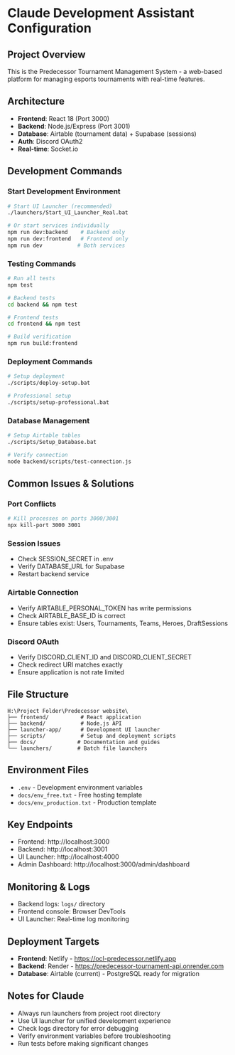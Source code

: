 # Claude Development Assistant Configuration

## Project Overview
This is the Predecessor Tournament Management System - a web-based platform for managing esports tournaments with real-time features.

## Architecture
- **Frontend**: React 18 (Port 3000)
- **Backend**: Node.js/Express (Port 3001) 
- **Database**: Airtable (tournament data) + Supabase (sessions)
- **Auth**: Discord OAuth2
- **Real-time**: Socket.io

## Development Commands

### Start Development Environment
```bash
# Start UI Launcher (recommended)
./launchers/Start_UI_Launcher_Real.bat

# Or start services individually
npm run dev:backend    # Backend only
npm run dev:frontend   # Frontend only
npm run dev           # Both services
```

### Testing Commands
```bash
# Run all tests
npm test

# Backend tests
cd backend && npm test

# Frontend tests  
cd frontend && npm test

# Build verification
npm run build:frontend
```

### Deployment Commands
```bash
# Setup deployment
./scripts/deploy-setup.bat

# Professional setup
./scripts/setup-professional.bat
```

### Database Management
```bash
# Setup Airtable tables
./scripts/Setup_Database.bat

# Verify connection
node backend/scripts/test-connection.js
```

## Common Issues & Solutions

### Port Conflicts
```bash
# Kill processes on ports 3000/3001
npx kill-port 3000 3001
```

### Session Issues
- Check SESSION_SECRET in .env
- Verify DATABASE_URL for Supabase
- Restart backend service

### Airtable Connection
- Verify AIRTABLE_PERSONAL_TOKEN has write permissions
- Check AIRTABLE_BASE_ID is correct
- Ensure tables exist: Users, Tournaments, Teams, Heroes, DraftSessions

### Discord OAuth
- Verify DISCORD_CLIENT_ID and DISCORD_CLIENT_SECRET
- Check redirect URI matches exactly
- Ensure application is not rate limited

## File Structure
```
H:\Project Folder\Predecessor website\
├── frontend/          # React application
├── backend/           # Node.js API
├── launcher-app/      # Development UI launcher
├── scripts/           # Setup and deployment scripts
├── docs/             # Documentation and guides
└── launchers/        # Batch file launchers
```

## Environment Files
- `.env` - Development environment variables
- `docs/env_free.txt` - Free hosting template
- `docs/env_production.txt` - Production template

## Key Endpoints
- Frontend: http://localhost:3000
- Backend: http://localhost:3001
- UI Launcher: http://localhost:4000
- Admin Dashboard: http://localhost:3000/admin/dashboard

## Monitoring & Logs
- Backend logs: `logs/` directory
- Frontend console: Browser DevTools
- UI Launcher: Real-time log monitoring

## Deployment Targets
- **Frontend**: Netlify - https://ocl-predecessor.netlify.app
- **Backend**: Render - https://predecessor-tournament-api.onrender.com
- **Database**: Airtable (current) - PostgreSQL ready for migration

## Notes for Claude
- Always run launchers from project root directory
- Use UI launcher for unified development experience
- Check logs directory for error debugging
- Verify environment variables before troubleshooting
- Run tests before making significant changes